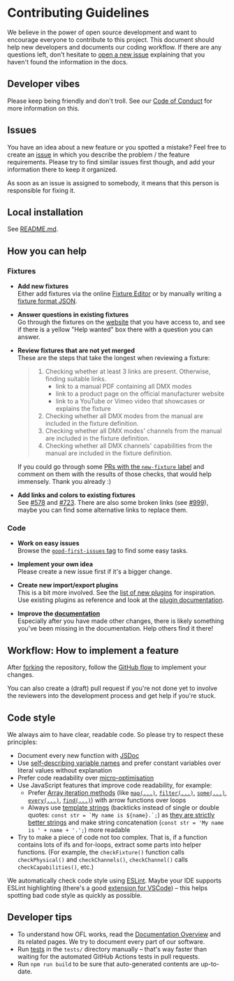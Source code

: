 # Contributing Guidelines

We believe in the power of open source development and want to encourage everyone to contribute to this project. This document should help new developers and documents our coding workflow. If there are any questions left, don't hesitate to [open a new issue](https://github.com/OpenLightingProject/open-fixture-library/issues/new) explaining that you haven't found the information in the docs.

## Developer vibes

Please keep being friendly and don't troll. See our [Code of Conduct](CODE_OF_CONDUCT.md) for more information on this.

## Issues

You have an idea about a new feature or you spotted a mistake? Feel free to create an [issue](https://github.com/OpenLightingProject/open-fixture-library/issues) in which you describe the problem / the feature requirements. Please try to find similar issues first though, and add your information there to keep it organized.

As soon as an issue is assigned to somebody, it means that this person is responsible for fixing it.

## Local installation

See [README.md](README.md#local-installation).

## How you can help

### Fixtures

* **Add new fixtures**  
  Either add fixtures via the online [Fixture Editor](https://open-fixture-library.org/fixture-editor) or by manually writing a [fixture format JSON](fixture-format.md).

* **Answer questions in existing fixtures**  
  Go through the fixtures on the [website](https://open-fixture-library.org/manufacturers) that you have access to, and see if there is a yellow "Help wanted" box there with a question you can answer.

* **Review fixtures that are not yet merged**  
  These are the steps that take the longest when reviewing a fixture:

  > 1. Checking whether at least 3 links are present. Otherwise, finding suitable links.
  >     * link to a manual PDF containing all DMX modes
  >     * link to a product page on the official manufacturer website
  >     * link to a YouTube or Vimeo video that showcases or explains the fixture
  > 2. Checking whether all DMX modes from the manual are included in the fixture definition.  
  > 3. Checking whether all DMX modes' channels from the manual are included in the fixture definition.  
  > 4. Checking whether all DMX channels' capabilities from the manual are included in the fixture definition.

  If you could go through some [PRs with the `new-fixture` label](https://github.com/OpenLightingProject/open-fixture-library/pulls?q=is%3Apr+is%3Aopen+label%3Anew-fixture) and comment on them with the results of those checks, that would help immensely. Thank you already :)

* **Add links and colors to existing fixtures**  
  See [#578](https://github.com/OpenLightingProject/open-fixture-library/issues/578) and [#723](https://github.com/OpenLightingProject/open-fixture-library/issues/723). There are also some broken links (see [#999](https://github.com/OpenLightingProject/open-fixture-library/issues/999)), maybe you can find some alternative links to replace them.

### Code

* **Work on easy issues**  
  Browse the [`good-first-issues` tag](https://github.com/OpenLightingProject/open-fixture-library/issues?q=is:open+is:issue+label:%22good+first+issue%22) to find some easy tasks.

* **Implement your own idea**  
  Please create a new issue first if it's a bigger change.

* **Create new import/export plugins**  
  This is a bit more involved. See the [list of new plugins](https://github.com/OpenLightingProject/open-fixture-library/projects/5) for inspiration. Use existing plugins as reference and look at the [plugin documentation](plugins.md).

* **Improve the [documentation](README.md)**  
  Especially after you have made other changes, there is likely something you've been missing in the documentation. Help others find it there!

## Workflow: How to implement a feature

After [forking](https://help.github.com/articles/fork-a-repo/) the repository, follow the [GitHub flow](https://guides.github.com/introduction/flow/) to implement your changes.

You can also create a (draft) pull request if you're not done yet to involve the reviewers into the development process and get help if you're stuck.

## Code style

We always aim to have clear, readable code. So please try to respect these principles:

* Document every new function with [JSDoc](http://usejsdoc.org/about-getting-started.html)
* Use [self-describing variable names](https://wiki.c2.com/?GoodVariableNames) and prefer constant variables over literal values without explanation
* Prefer code readability over [micro-optimisation](https://softwareengineering.stackexchange.com/questions/99445/is-micro-optimisation-important-when-coding)
* Use JavaScript features that improve code readability, for example:
  - Prefer [Array iteration methods](https://developer.mozilla.org/en-US/docs/Web/JavaScript/Reference/Global_Objects/Array#Instance_methods) (like [`map(...)`](https://developer.mozilla.org/en-US/docs/Web/JavaScript/Reference/Global_Objects/Array/map), [`filter(...)`](https://developer.mozilla.org/en-US/docs/Web/JavaScript/Reference/Global_Objects/Array/filter), [`some(...)`](https://developer.mozilla.org/en-US/docs/Web/JavaScript/Reference/Global_Objects/Array/some), [`every(...)`](https://developer.mozilla.org/en-US/docs/Web/JavaScript/Reference/Global_Objects/Array/every), [`find(...)`](https://developer.mozilla.org/en-US/docs/Web/JavaScript/Reference/Global_Objects/Array/find)) with arrow functions over loops
  - Always use [template strings](https://developer.mozilla.org/en-US/docs/Web/JavaScript/Reference/Template_literals) (backticks instead of single or double quotes: ``const str = `My name is ${name}.`;``) as [they are strictly better strings](https://ponyfoo.com/articles/template-literals-strictly-better-strings) and make string concatenation (`const str = 'My name is ' + name + '.';`) more readable
* Try to make a piece of code not too complex. That is, if a function contains lots of ifs and for-loops, extract some parts into helper functions. (For example, the `checkFixture()` function calls `checkPhysical()` and `checkChannels()`, `checkChannel()` calls `checkCapabilities()`, etc.)

We automatically check code style using [ESLint](https://eslint.org/). Maybe your IDE supports ESLint highlighting (there's a good [extension for VSCode](https://marketplace.visualstudio.com/items?itemName=dbaeumer.vscode-eslint)) – this helps spotting bad code style as quickly as possible.

## Developer tips

* To understand how OFL works, read the [Documentation Overview](README.md) and its related pages. We try to document every part of our software.
* Run [tests](testing.md) in the `tests/` directory manually – that's way faster than waiting for the automated GitHub Actions tests in pull requests.
* Run `npm run build` to be sure that auto-generated contents are up-to-date.
